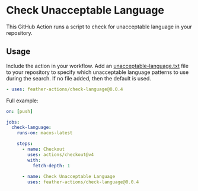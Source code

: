 # Check Unacceptable Language

This GitHub Action runs a script to check for unacceptable language in your repository.

## Usage

Include the action in your workflow. Add an [unacceptable-language.txt](https://github.com/feather-actions/check-language/blob/main/unacceptable-language.txt) file to your repository to specify which unacceptable language patterns to use during the search. If no file added, then the default is used.

```yaml
- uses: feather-actions/check-language@0.0.4
```
Full example:

```yaml
on: [push]

jobs:
  check-language:
    runs-on: macos-latest

    steps:
      - name: Checkout
        uses: actions/checkout@v4
        with:
          fetch-depth: 1
  
      - name: Check Unacceptable Language
        uses: feather-actions/check-language@0.0.4
```